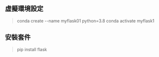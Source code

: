 ## 虛擬環境設定
> conda create --name myflask01 python=3.8
> conda activate myflask1


## 安裝套件
> pip install flask
